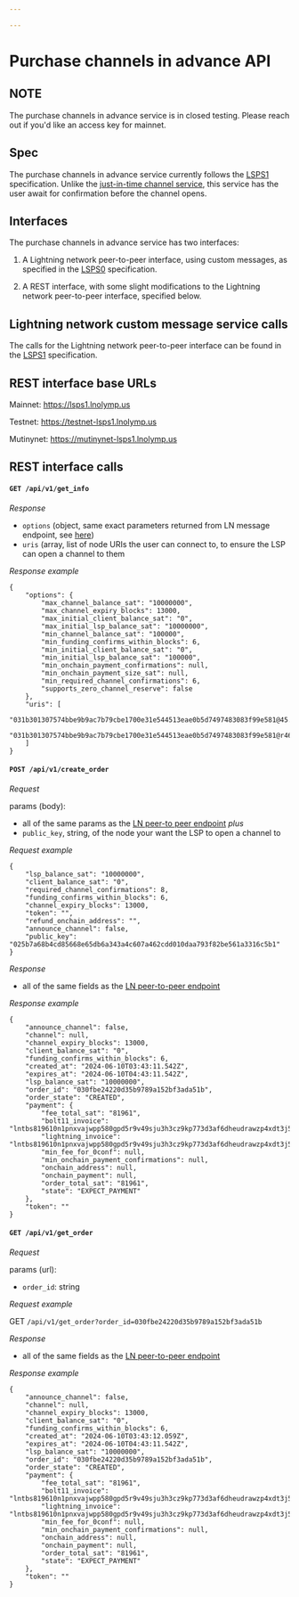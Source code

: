 ```yaml
---

---
```


# Purchase channels in advance API

## NOTE

The purchase channels in advance service is in closed testing. Please reach out if you'd like an access key for mainnet.

## Spec

The purchase channels in advance service currently follows the [LSPS1](https://github.com/BitcoinAndLightningLayerSpecs/lsp/blob/main/LSPS1/README.md) specification. Unlike the [just-in-time channel service](/lsp/api/flow), this service has the user await for confirmation before the channel opens.

## Interfaces

The purchase channels in advance service has two interfaces:

1) A Lightning network peer-to-peer interface, using custom messages, as specified in the [LSPS0](https://github.com/BitcoinAndLightningLayerSpecs/lsp/blob/main/LSPS1/README.md) specification.

2) A REST interface, with some slight modifications to the Lightning network peer-to-peer interface, specified below.

## Lightning network custom message service calls

The calls for the Lightning network peer-to-peer interface can be found in the [LSPS1](https://github.com/BitcoinAndLightningLayerSpecs/lsp/blob/main/LSPS1/README.md) specification.

## REST interface base URLs

Mainnet: https://lsps1.lnolymp.us

Testnet: https://testnet-lsps1.lnolymp.us

Mutinynet: https://mutinynet-lsps1.lnolymp.us

## REST interface calls

#### `GET /api/v1/get_info`

*Response*

- `options` (object, same exact parameters returned from LN message endpoint, see [here](https://github.com/BitcoinAndLightningLayerSpecs/lsp/blob/main/LSPS1/README.md#1-lsps1get_info))
- `uris` (array, list of node URIs the user can connect to, to ensure the LSP can open a channel to them

*Response example*

```
{
    "options": {
        "max_channel_balance_sat": "10000000",
        "max_channel_expiry_blocks": 13000,
        "max_initial_client_balance_sat": "0",
        "max_initial_lsp_balance_sat": "10000000",
        "min_channel_balance_sat": "100000",
        "min_funding_confirms_within_blocks": 6,
        "min_initial_client_balance_sat": "0",
        "min_initial_lsp_balance_sat": "100000",
        "min_onchain_payment_confirmations": null,
        "min_onchain_payment_size_sat": null,
        "min_required_channel_confirmations": 6,
        "supports_zero_channel_reserve": false
    },
    "uris": [
        "031b301307574bbe9b9ac7b79cbe1700e31e544513eae0b5d7497483083f99e581@45.79.192.236:9735",
        "031b301307574bbe9b9ac7b79cbe1700e31e544513eae0b5d7497483083f99e581@r46dwvxcdri754hf6n3rwexmc53h5x4natg5g6hidnxfzejm5xrqn2id.onion:9735"
    ]
}
```

#### `POST /api/v1/create_order`

*Request*

params (body):
- all of the same params as the [LN peer-to peer endpoint](https://github.com/BitcoinAndLightningLayerSpecs/lsp/blob/main/LSPS1/README.md#2-lsps1create_order)
*plus*
- `public_key`, string, of the node your want the LSP to open a channel to

*Request example*

```
{
    "lsp_balance_sat": "10000000",
    "client_balance_sat": "0",
    "required_channel_confirmations": 8,
    "funding_confirms_within_blocks": 6,
    "channel_expiry_blocks": 13000,
    "token": "",
    "refund_onchain_address": "",
    "announce_channel": false,
    "public_key": "025b7a68b4cd85668e65db6a343a4c607a462cdd010daa793f82be561a3316c5b1"
}
```

*Response*

- all of the same fields as the [LN peer-to-peer endpoint](https://github.com/BitcoinAndLightningLayerSpecs/lsp/blob/main/LSPS1/README.md#2-lsps1create_order)

*Response example*

```
{
    "announce_channel": false,
    "channel": null,
    "channel_expiry_blocks": 13000,
    "client_balance_sat": "0",
    "funding_confirms_within_blocks": 6,
    "created_at": "2024-06-10T03:43:11.542Z",
    "expires_at": "2024-06-10T04:43:11.542Z",
    "lsp_balance_sat": "10000000",
    "order_id": "030fbe24220d35b9789a152bf3ada51b",
    "order_state": "CREATED",
    "payment": {
        "fee_total_sat": "81961",
        "bolt11_invoice": "lntbs819610n1pnxvajwpp580gpd5r9v49sju3h3cz9kp773d3af6dheudrawzp4xdt3j5lkewqdyzgd5xzmnwv4kzqvpwxycrqvpsxqcrqgr5dusryvpjxsknqwfdxqu9gvfs8gerxw33xqhrsvfktgszsvpnxpnxyefjxseryvryxv6kywfh8qukzvf4xf3xvvmpv3sn2vtz9ycqzzsxqrrsssp53j80yq9srjgatu6rdghulwlup7yt2yq024erjrkdc6jcm9xckwmq9qyyssqlxdrprrqkggrpt6m0cnyl0kdpszpjt5ywdu4wzh4rak8j5x2v3xqrh5yr2pqsykmun5l7yqn6gp5vvckn77sxqm52sdlj2s534gps2gpt547pu",
        "lightning_invoice": "lntbs819610n1pnxvajwpp580gpd5r9v49sju3h3cz9kp773d3af6dheudrawzp4xdt3j5lkewqdyzgd5xzmnwv4kzqvpwxycrqvpsxqcrqgr5dusryvpjxsknqwfdxqu9gvfs8gerxw33xqhrsvfktgszsvpnxpnxyefjxseryvryxv6kywfh8qukzvf4xf3xvvmpv3sn2vtz9ycqzzsxqrrsssp53j80yq9srjgatu6rdghulwlup7yt2yq024erjrkdc6jcm9xckwmq9qyyssqlxdrprrqkggrpt6m0cnyl0kdpszpjt5ywdu4wzh4rak8j5x2v3xqrh5yr2pqsykmun5l7yqn6gp5vvckn77sxqm52sdlj2s534gps2gpt547pu",
        "min_fee_for_0conf": null,
        "min_onchain_payment_confirmations": null,
        "onchain_address": null,
        "onchain_payment": null,
        "order_total_sat": "81961",
        "state": "EXPECT_PAYMENT"
    },
    "token": ""
}
```

#### `GET /api/v1/get_order`

*Request*

params (url):
- `order_id`: string

*Request example*

GET `/api/v1/get_order?order_id=030fbe24220d35b9789a152bf3ada51b`


*Response*

- all of the same fields as the [LN peer-to-peer endpoint](https://github.com/BitcoinAndLightningLayerSpecs/lsp/blob/main/LSPS1/README.md#21-lsps1get_order)

*Response example*

```
{
    "announce_channel": false,
    "channel": null,
    "channel_expiry_blocks": 13000,
    "client_balance_sat": "0",
    "funding_confirms_within_blocks": 6,
    "created_at": "2024-06-10T03:43:12.059Z",
    "expires_at": "2024-06-10T04:43:11.542Z",
    "lsp_balance_sat": "10000000",
    "order_id": "030fbe24220d35b9789a152bf3ada51b",
    "order_state": "CREATED",
    "payment": {
        "fee_total_sat": "81961",
        "bolt11_invoice": "lntbs819610n1pnxvajwpp580gpd5r9v49sju3h3cz9kp773d3af6dheudrawzp4xdt3j5lkewqdyzgd5xzmnwv4kzqvpwxycrqvpsxqcrqgr5dusryvpjxsknqwfdxqu9gvfs8gerxw33xqhrsvfktgszsvpnxpnxyefjxseryvryxv6kywfh8qukzvf4xf3xvvmpv3sn2vtz9ycqzzsxqrrsssp53j80yq9srjgatu6rdghulwlup7yt2yq024erjrkdc6jcm9xckwmq9qyyssqlxdrprrqkggrpt6m0cnyl0kdpszpjt5ywdu4wzh4rak8j5x2v3xqrh5yr2pqsykmun5l7yqn6gp5vvckn77sxqm52sdlj2s534gps2gpt547pu",
        "lightning_invoice": "lntbs819610n1pnxvajwpp580gpd5r9v49sju3h3cz9kp773d3af6dheudrawzp4xdt3j5lkewqdyzgd5xzmnwv4kzqvpwxycrqvpsxqcrqgr5dusryvpjxsknqwfdxqu9gvfs8gerxw33xqhrsvfktgszsvpnxpnxyefjxseryvryxv6kywfh8qukzvf4xf3xvvmpv3sn2vtz9ycqzzsxqrrsssp53j80yq9srjgatu6rdghulwlup7yt2yq024erjrkdc6jcm9xckwmq9qyyssqlxdrprrqkggrpt6m0cnyl0kdpszpjt5ywdu4wzh4rak8j5x2v3xqrh5yr2pqsykmun5l7yqn6gp5vvckn77sxqm52sdlj2s534gps2gpt547pu",
        "min_fee_for_0conf": null,
        "min_onchain_payment_confirmations": null,
        "onchain_address": null,
        "onchain_payment": null,
        "order_total_sat": "81961",
        "state": "EXPECT_PAYMENT"
    },
    "token": ""
}
```